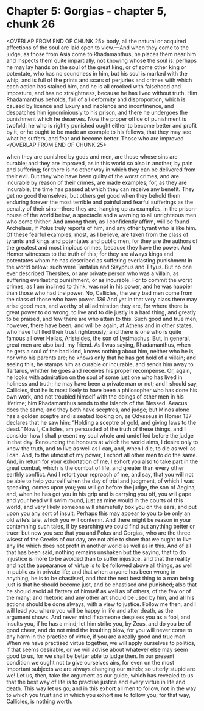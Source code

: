 # Chapter 5: Gorgias - chapter 5, chunk 26

<OVERLAP FROM END OF CHUNK 25>
body, all the natural or acquired affections of the soul are laid open to view.⁠—And when they come to the judge, as those from Asia come to Rhadamanthus, he places them near him and inspects them quite impartially, not knowing whose the soul is: perhaps he may lay hands on the soul of the great king, or of some other king or potentate, who has no soundness in him, but his soul is marked with the whip, and is full of the prints and scars of perjuries and crimes with which each action has stained him, and he is all crooked with falsehood and imposture, and has no straightness, because he has lived without truth. Him Rhadamanthus beholds, full of all deformity and disproportion, which is caused by licence and luxury and insolence and incontinence, and despatches him ignominiously to his prison, and there he undergoes the punishment which he deserves. Now the proper office of punishment is twofold: he who is rightly punished ought either to become better and profit by it, or he ought to be made an example to his fellows, that they may see what he suffers, and fear and become better. Those who are improved
</OVERLAP FROM END OF CHUNK 25>

when they are punished by gods and men, are those whose sins are curable; and they are improved, as in this world so also in another, by pain and suffering; for there is no other way in which they can be delivered from their evil. But they who have been guilty of the worst crimes, and are incurable by reason of their crimes, are made examples; for, as they are incurable, the time has passed at which they can receive any benefit. They get no good themselves, but others get good when they behold them enduring forever the most terrible and painful and fearful sufferings as the penalty of their sins⁠—there they are, hanging up as examples, in the prison-house of the world below, a spectacle and a warning to all unrighteous men who come thither. And among them, as I confidently affirm, will be found Archelaus, if Polus truly reports of him, and any other tyrant who is like him. Of these fearful examples, most, as I believe, are taken from the class of tyrants and kings and potentates and public men, for they are the authors of the greatest and most impious crimes, because they have the power. And Homer witnesses to the truth of this; for they are always kings and potentates whom he has described as suffering everlasting punishment in the world below: such were Tantalus and Sisyphus and Tityus. But no one ever described Thersites, or any private person who was a villain, as suffering everlasting punishment, or as incurable. For to commit the worst crimes, as I am inclined to think, was not in his power, and he was happier than those who had the power. No, Callicles, the very bad men come from the class of those who have power. 136 And yet in that very class there may arise good men, and worthy of all admiration they are, for where there is great power to do wrong, to live and to die justly is a hard thing, and greatly to be praised, and few there are who attain to this. Such good and true men, however, there have been, and will be again, at Athens and in other states, who have fulfilled their trust righteously; and there is one who is quite famous all over Hellas, Aristeides, the son of Lysimachus. But, in general, great men are also bad, my friend. As I was saying, Rhadamanthus, when he gets a soul of the bad kind, knows nothing about him, neither who he is, nor who his parents are; he knows only that he has got hold of a villain; and seeing this, he stamps him as curable or incurable, and sends him away to Tartarus, whither he goes and receives his proper recompense. Or, again, he looks with admiration on the soul of some just one who has lived in holiness and truth; he may have been a private man or not; and I should say, Callicles, that he is most likely to have been a philosopher who has done his own work, and not troubled himself with the doings of other men in his lifetime; him Rhadamanthus sends to the Islands of the Blessed. Aeacus does the same; and they both have sceptres, and judge; but Minos alone has a golden sceptre and is seated looking on, as Odysseus in Homer 137 declares that he saw him: “Holding a sceptre of gold, and giving laws to the dead.” Now I, Callicles, am persuaded of the truth of these things, and I consider how I shall present my soul whole and undefiled before the judge in that day. Renouncing the honours at which the world aims, I desire only to know the truth, and to live as well as I can, and, when I die, to die as well as I can. And, to the utmost of my power, I exhort all other men to do the same. And, in return for your exhortation of me, I exhort you also to take part in the great combat, which is the combat of life, and greater than every other earthly conflict. And I retort your reproach of me, and say, that you will not be able to help yourself when the day of trial and judgment, of which I was speaking, comes upon you; you will go before the judge, the son of Aegina, and, when he has got you in his grip and is carrying you off, you will gape and your head will swim round, just as mine would in the courts of this world, and very likely someone will shamefully box you on the ears, and put upon you any sort of insult. Perhaps this may appear to you to be only an old wife’s tale, which you will contemn. And there might be reason in your contemning such tales, if by searching we could find out anything better or truer: but now you see that you and Polus and Gorgias, who are the three wisest of the Greeks of our day, are not able to show that we ought to live any life which does not profit in another world as well as in this. And of all that has been said, nothing remains unshaken but the saying, that to do injustice is more to be avoided than to suffer injustice, and that the reality and not the appearance of virtue is to be followed above all things, as well in public as in private life; and that when anyone has been wrong in anything, he is to be chastised, and that the next best thing to a man being just is that he should become just, and be chastised and punished; also that he should avoid all flattery of himself as well as of others, of the few or of the many: and rhetoric and any other art should be used by him, and all his actions should be done always, with a view to justice. Follow me then, and I will lead you where you will be happy in life and after death, as the argument shows. And never mind if someone despises you as a fool, and insults you, if he has a mind; let him strike you, by Zeus, and do you be of good cheer, and do not mind the insulting blow, for you will never come to any harm in the practice of virtue, if you are a really good and true man. When we have practised virtue together, we will apply ourselves to politics, if that seems desirable, or we will advise about whatever else may seem good to us, for we shall be better able to judge then. In our present condition we ought not to give ourselves airs, for even on the most important subjects we are always changing our minds; so utterly stupid are we! Let us, then, take the argument as our guide, which has revealed to us that the best way of life is to practise justice and every virtue in life and death. This way let us go; and in this exhort all men to follow, not in the way to which you trust and in which you exhort me to follow you; for that way, Callicles, is nothing worth.